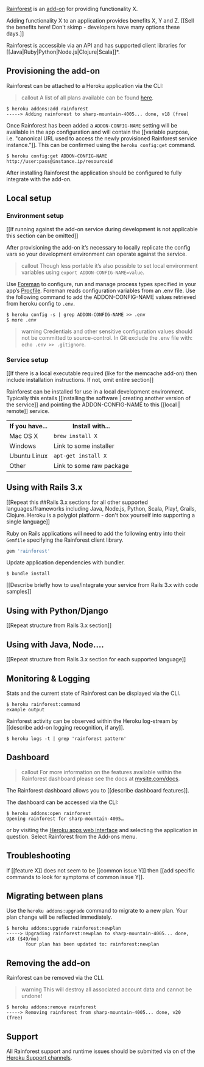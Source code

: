 [Rainforest](https://addons.heroku.com/marketplace/rainforest) is an [add-on](http://addons.heroku.com) for providing functionality X.

Adding functionality X to an application provides benefits X, Y and Z. [[Sell the benefits here! Don't skimp - developers have many options these days.]]

Rainforest is accessible via an API and has supported client libraries for [[Java|Ruby|Python|Node.js|Clojure|Scala]]*.

## Provisioning the add-on

Rainforest can be attached to a Heroku application via the  CLI:

> callout
> A list of all plans available can be found [here](https://addons.heroku.com/marketplace/rainforest).

```term
$ heroku addons:add rainforest
-----> Adding rainforest to sharp-mountain-4005... done, v18 (free)
```

Once Rainforest has been added a `ADDON-CONFIG-NAME` setting will be available in the app configuration and will contain the [[variable purpose, i.e. "canonical URL used to access the newly provisioned Rainforest service instance."]]. This can be confirmed using the `heroku config:get` command.

```term
$ heroku config:get ADDON-CONFIG-NAME
http://user:pass@instance.ip/resourceid
```

After installing Rainforest the application should be configured to fully integrate with the add-on.

## Local setup

### Environment setup

[[If running against the add-on service during development is not applicable this section can be omitted]]

After provisioning the add-on it’s necessary to locally replicate the config vars so your development environment can operate against the service.

> callout
> Though less portable it’s also possible to set local environment variables using `export ADDON-CONFIG-NAME=value`.

Use [Foreman](config-vars#local-setup) to configure, run and manage process types specified in your app’s [Procfile](procfile). Foreman reads configuration variables from an .env file. Use the following command to add the ADDON-CONFIG-NAME values retrieved from heroku config to `.env`.

```term
$ heroku config -s | grep ADDON-CONFIG-NAME >> .env
$ more .env
```

> warning
> Credentials and other sensitive configuration values should not be committed to source-control. In Git exclude the .env file with: `echo .env >> .gitignore`.

### Service setup

[[If there is a local executable required (like for the memcache add-on) then include installation instructions. If not, omit entire section]]

Rainforest can be installed for use in a local development  environment.  Typically this entails [[installing the software | creating another version of the service]] and pointing the ADDON-CONFIG-NAME to this [[local | remote]] service.

<table>
  <tr>
    <th>If you have...</th>
    <th>Install with...</th>
  </tr>
  <tr>
    <td>Mac OS X</td>
    <td style="text-align: left"><code>brew install X</code></td>
  </tr>
  <tr>
    <td>Windows</td>
    <td style="text-align: left">Link to some installer</td>
  </tr>
  <tr>
    <td>Ubuntu Linux</td>
    <td style="text-align: left"><code>apt-get install X</code></td>
  </tr>
  <tr>
    <td>Other</td>
    <td style="text-align: left">Link to some raw package</td>
  </tr>
</table>

## Using with Rails 3.x

[[Repeat this ##Rails 3.x sections for all other supported languages/frameworks including Java, Node.js, Python, Scala, Play!, Grails, Clojure. Heroku is a polyglot platform - don't box yourself into supporting a single language]]

Ruby on Rails applications will need to add the following entry into their `Gemfile` specifying the Rainforest client library.

```ruby
gem 'rainforest'
```

Update application dependencies with bundler.

```term
$ bundle install
```

[[Describe briefly how to use/integrate your service from Rails 3.x with code samples]]

## Using with Python/Django

[[Repeat structure from Rails 3.x section]]

## Using with Java, Node....

[[Repeat structure from Rails 3.x section for each supported language]]

## Monitoring & Logging

Stats and the current state of Rainforest can be displayed via the CLI.

```term
$ heroku rainforest:command
example output
```

Rainforest activity can be observed within the Heroku log-stream by [[describe add-on logging recognition, if any]].

```term
$ heroku logs -t | grep 'rainforest pattern'
```

## Dashboard

> callout
> For more information on the features available within the Rainforest dashboard please see the docs at [mysite.com/docs](mysite.com/docs).

The Rainforest dashboard allows you to [[describe dashboard features]].

The dashboard can be accessed via the CLI:

```term
$ heroku addons:open rainforest
Opening rainforest for sharp-mountain-4005…
```

or by visiting the [Heroku apps web interface](http://heroku.com/myapps) and selecting the application in question. Select Rainforest from the Add-ons menu.

## Troubleshooting

If [[feature X]] does not seem to be [[common issue Y]] then 
[[add specific commands to look for symptoms of common issue Y]].

## Migrating between plans

Use the `heroku addons:upgrade` command to migrate to a new plan. Your plan change will be reflected immediately.

```term
$ heroku addons:upgrade rainforest:newplan
-----> Upgrading rainforest:newplan to sharp-mountain-4005... done, v18 ($49/mo)
       Your plan has been updated to: rainforest:newplan
```

## Removing the add-on

Rainforest can be removed via the  CLI.

> warning
> This will destroy all associated account data and cannot be undone!

```term
$ heroku addons:remove rainforest
-----> Removing rainforest from sharp-mountain-4005... done, v20 (free)
```

## Support

All Rainforest support and runtime issues should be submitted via on of the [Heroku Support channels](support-channels).